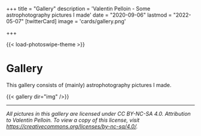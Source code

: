 +++
title = "Gallery"
description = 'Valentin Pelloin - Some astrophotography pictures I made'
date = "2020-09-06"
lastmod = "2022-05-07"
[twitterCard]
	image = 'cards/gallery.png'

+++



{{< load-photoswipe-theme >}}

# Gallery
This gallery consists of (mainly) astrophotography pictures I made.

{{< gallery dir="img" />}}

---

*All pictures in this gallery are licensed under CC BY-NC-SA 4.0. Attribution to Valentin Pelloin. To view a copy of this license, visit https://creativecommons.org/licenses/by-nc-sa/4.0/.*

